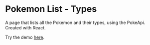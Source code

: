 # Pokemon List - Types
A page that lists all the Pokemon and their types, using the PokeApi.  Created with React.

Try the demo [here](https://github.com/Sylphony/pokemon-list/blob/master/src/app/containers/PkmnList.jsx).

